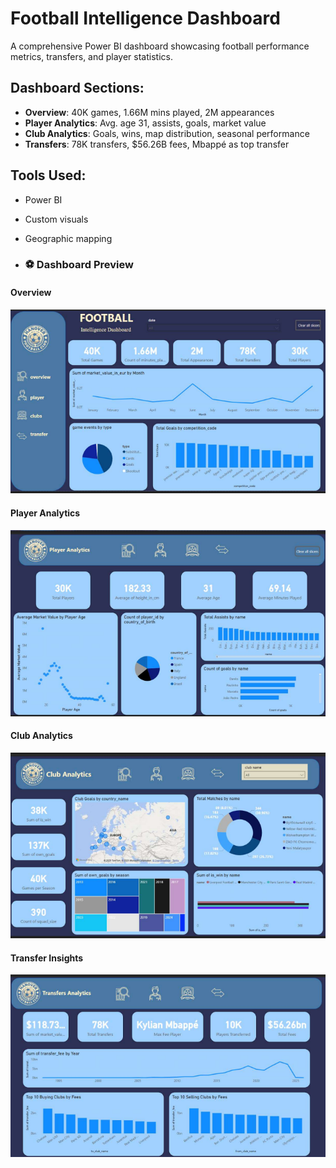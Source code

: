 # Football Intelligence Dashboard

A comprehensive Power BI dashboard showcasing football performance metrics, transfers, and player statistics.

## Dashboard Sections:
- **Overview**: 40K games, 1.66M mins played, 2M appearances
- **Player Analytics**: Avg. age 31, assists, goals, market value
- **Club Analytics**: Goals, wins, map distribution, seasonal performance
- **Transfers**: 78K transfers, $56.26B fees, Mbappé as top transfer

## Tools Used:
- Power BI
- Custom visuals
- Geographic mapping

- ### ⚽ Dashboard Preview

#### Overview
![Football Overview](./football_overview.png)

#### Player Analytics
![Player Analytics](./player_analytics.png)

#### Club Analytics
![Club Analytics](./club_analytics.png)

#### Transfer Insights
![Transfers](./transfers_analytics.png)

